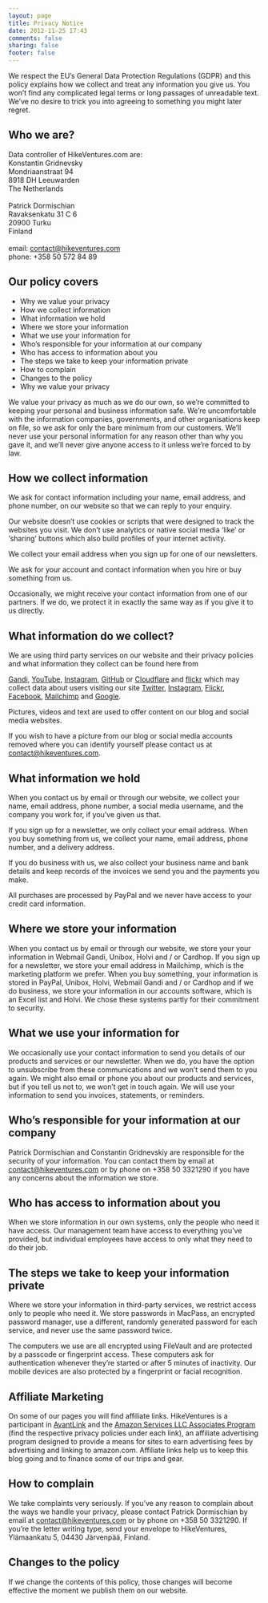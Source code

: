 ```yaml
---
layout: page
title: Privacy Notice
date: 2012-11-25 17:43
comments: false
sharing: false
footer: false
---
```


We respect the EU’s General Data Protection Regulations (GDPR) and this policy explains how we collect and treat any information you give us. You won’t find any complicated legal terms or long passages of unreadable text. We’ve no desire to trick you into agreeing to something you might later regret.

## Who we are?
Data controller of HikeVentures.com are:
<br>
Konstantin Gridnevsky<br>
Mondriaanstraat 94<br>
8918 DH Leeuwarden<br>
The Netherlands<br>
<br>
Patrick Dormischian<br>
Ravaksenkatu 31 C 6<br>
20900 Turku<br>
Finland<br>
<br>
email: contact@hikeventures.com<br>
phone: +358 50 572 84 89

## Our policy covers

- Why we value your privacy
- How we collect information
- What information we hold
- Where we store your information
- What we use your information for
- Who’s responsible for your information at our company
- Who has access to information about you
- The steps we take to keep your information private
- How to complain
- Changes to the policy
- Why we value your privacy

We value your privacy as much as we do our own, so we’re committed to keeping your personal and business information safe. We’re uncomfortable with the information companies, governments, and other organisations keep on file, so we ask for only the bare minimum from our customers. We’ll never use your personal information for any reason other than why you gave it, and we’ll never give anyone access to it unless we’re forced to by law.

## How we collect information

We ask for contact information including your name, email address, and phone number, on our website so that we can reply to your enquiry.

Our website doesn’t use cookies or scripts that were designed to track the websites you visit. We don’t use analytics or native social media ‘like’ or ‘sharing’ buttons which also build profiles of your internet activity.

We collect your email address when you sign up for one of our newsletters.

We ask for your account and contact information when you hire or buy something from us.

Occasionally, we might receive your contact information from one of our partners. If we do, we protect it in exactly the same way as if you give it to us directly.

## What information do we collect?
We are using third party services on our website and their privacy policies and what information they collect can be found here from

[Gandi](https://www.gandi.net/en/contracts/terms-of-service),
[YouTube](http://www.youtube.com/t/privacy_at_youtube),
[Instagram](https://help.instagram.com/155833707900388),
[GitHub](https://help.github.com/articles/github-privacy-statement/) or [Cloudflare](https://www.cloudflare.com/privacypolicy/) and [flickr](https://www.smugmug.com/about/privacy-flickr) which may collect data about users visiting our site
[Twitter](https://twitter.com/de/privacy),
[Instagram](https://help.instagram.com/155833707900388), [Flickr](https://www.smugmug.com/about/privacy-flickr),
[Facebook](https://www.facebook.com/about/privacy/),
[Mailchimp](https://mailchimp.com/legal/privacy/) and
[Google](https://policies.google.com/privacy?hl=en).

Pictures, videos and text are used to offer content on our blog and social media websites.

If you wish to have a picture from our blog or social media accounts removed where you can identify yourself please contact us at contact@hikeventures.com.

## What information we hold

When you contact us by email or through our website, we collect your name, email address, phone number, a social media username, and the company you work for, if you’ve given us that.

If you sign up for a newsletter, we only collect your email address.
When you buy something from us, we collect your name, email address, phone number, and a delivery address.

If you do business with us, we also collect your business name and bank details and keep records of the invoices we send you and the payments you make.

All purchases are processed by PayPal and we never have access to your credit card information.

## Where we store your information

When you contact us by email or through our website, we store your your information in Webmail Gandi, Unibox, Holvi and / or Cardhop. If you sign up for a newsletter, we store your email address in Mailchimp, which is the marketing platform we prefer. When you buy something, your information is stored in PayPal, Unibox, Holvi, Webmail Gandi and / or Cardhop and if we do business, we store your information in our accounts software, which is an Excel list and Holvi. We chose these systems partly for their commitment to security.

## What we use your information for

We occasionally use your contact information to send you details of our products and services or our newsletter. When we do, you have the option to unsubscribe from these communications and we won’t send them to you again. We might also email or phone you about our products and services, but if you tell us not to, we won’t get in touch again. We will use your information to send you invoices, statements, or reminders.  

## Who’s responsible for your information at our company

Patrick Dormischian and Constantin Gridnevskiy are responsible for the security of your information. You can contact them by email at contact@hikeventures.com or by phone on +358 50 3321290 if you have any concerns about the information we store.

## Who has access to information about you

When we store information in our own systems, only the people who need it have access. Our management team have access to everything you’ve provided, but individual employees have access to only what they need to do their job.

## The steps we take to keep your information private

Where we store your information in third-party services, we restrict access only to people who need it. We store passwords in MacPass, an encrypted password manager, use a different, randomly generated password for each service, and never use the same password twice.

The computers we use are all encrypted using FileVault and are protected by a passcode or fingerprint access. These computers ask for authentication whenever they’re started or after 5 minutes of inactivity. Our mobile devices are also protected by a fingerprint or facial recognition.

## Affiliate Marketing
On some of our pages you will find affiliate links. HikeVentures is a participant in [AvantLink](https://www.avantlink.com/privacy) and the [Amazon Services LLC Associates Program](https://www.amazon.com/gp/help/customer/display.html?nodeId=468496) (find the respective privacy policies under each link), an affiliate advertising program designed to provide a means for sites to earn advertising fees by advertising and linking to amazon.com. Affiliate links help us to keep this blog going and to finance some of our trips and gear.

## How to complain

We take complaints very seriously. If you’ve any reason to complain about the ways we handle your privacy, please contact Patrick Dormischian by email at contact@hikeventures.com or by phone on +358 50 3321290. If you’re the letter writing type, send your envelope to HikeVentures, Ylämaankatu 5, 04430 Järvenpää, Finland.

## Changes to the policy

If we change the contents of this policy, those changes will become effective the moment we publish them on our website.
